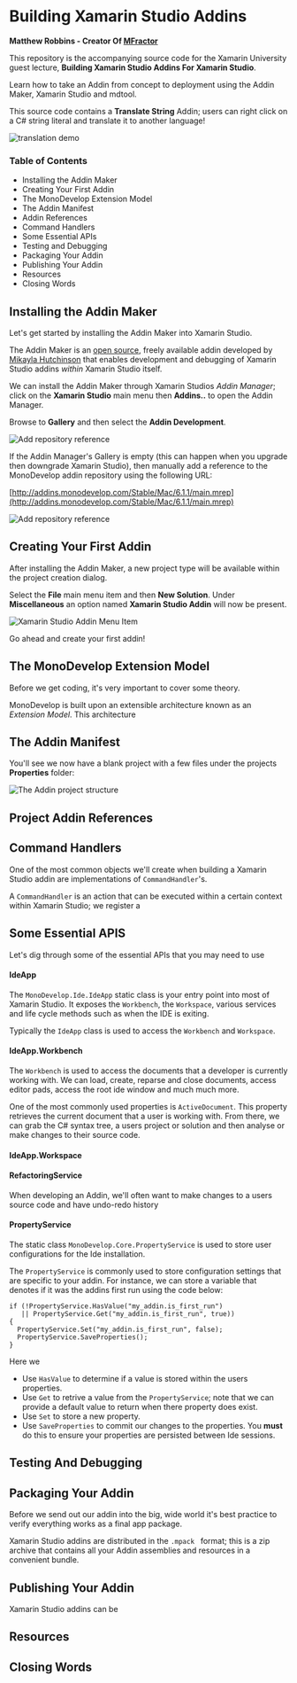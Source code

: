 # Building Xamarin Studio Addins
**Matthew Robbins - Creator Of [MFractor](http://www.mfractor.com/)**

This repository is the accompanying source code for the Xamarin University guest lecture, **Building Xamarin Studio Addins For Xamarin Studio**.

Learn how to take an Addin from concept to deployment using the Addin Maker, Xamarin Studio and mdtool.

This source code contains a **Translate String** Addin; users can right click on a C# string literal and translate it to another language!

![translation demo](images/translate-demo.gif)

### Table of Contents

  * Installing the Addin Maker
  * Creating Your First Addin
  * The MonoDevelop Extension Model
  * The Addin Manifest
  * Addin References
  * Command Handlers
  * Some Essential APIs
  * Testing and Debugging
  * Packaging Your Addin
  * Publishing Your Addin
  * Resources
  * Closing Words

## Installing the Addin Maker
Let's get started by installing the Addin Maker into Xamarin Studio.

The Addin Maker is an [open source](https://github.com/mhutch/MonoDevelop.AddinMaker), freely available addin developed by [Mikayla Hutchinson](https://twitter.com/mjhutchinson) that enables development and debugging of Xamarin Studio addins *within* Xamarin Studio itself.

We can install the Addin Maker through Xamarin Studios *Addin Manager*; click on the **Xamarin Studio** main menu then **Addins..** to open the Addin Manager.

Browse to **Gallery** and then select the **Addin Development**.

![Add repository reference](images/addin-maker.gif)

If the Addin Manager's Gallery is empty (this can happen when you upgrade then downgrade Xamarin Studio), then manually add a reference to the MonoDevelop addin repository using the following URL:

[http://addins.monodevelop.com/Stable/Mac/6.1.1/main.mrep](http://addins.monodevelop.com/Stable/Mac/6.1.1/main.mrep)

![Add repository reference](images/add-addin-repo.gif)

## Creating Your First Addin
After installing the Addin Maker, a new project type will be available within the project creation dialog.

Select the **File** main menu item and then **New Solution**. Under **Miscellaneous** an option named **Xamarin Studio Addin** will now be present.

![Xamarin Studio Addin Menu Item](images/new-addin-project.png)

Go ahead and create your first addin!

## The MonoDevelop Extension Model
Before we get coding, it's very important to cover some theory.

MonoDevelop is built upon an extensible architecture known as an *Extension Model*. This architecture




## The Addin Manifest

You'll see we now have a blank project with a few files under the projects **Properties** folder:

![The Addin project structure](images/addin-project-structure.png)



## Project Addin References

## Command Handlers
One of the most common objects we'll create when building a Xamarin Studio addin are implementations of `CommandHandler`'s.

A `CommandHandler` is an action that can be executed within a certain context within Xamarin Studio; we register a

## Some Essential APIS
Let's dig through some of the essential APIs that you may need to use

#### IdeApp
The `MonoDevelop.Ide.IdeApp` static class is your entry point into most of Xamarin Studio. It exposes the `Workbench`, the `Workspace`, various services and life cycle methods such as when the IDE is exiting.

Typically the `IdeApp` class is used to access the `Workbench` and `Workspace`.

#### IdeApp.Workbench
The `Workbench` is used to access the documents that a developer is currently working with. We can load, create, reparse and close documents, access editor pads, access the root ide window and much much more.

One of the most commonly used properties is `ActiveDocument`. This property retrieves the current document that a user is working with. From there, we can grab the C# syntax tree, a users project or solution and then analyse or make changes to their source code.

#### IdeApp.Workspace

#### RefactoringService
When developing an Addin, we'll often want to make changes to a users source code and have undo-redo history

#### PropertyService
The static class `MonoDevelop.Core.PropertyService` is used to store user configurations for the Ide installation.

The `PropertyService` is commonly used to store configuration settings that are specific to your addin. For instance, we can store a variable that denotes if it was the addins first run using the code below:

````
if (!PropertyService.HasValue("my_addin.is_first_run")
   || PropertyService.Get("my_addin.is_first_run", true))
{
  PropertyService.Set("my_addin.is_first_run", false);
  PropertyService.SaveProperties();
}
````

Here we
 * Use `HasValue` to determine if a value is stored within the users properties.
 * Use `Get` to retrive a value from the `PropertyService`; note that we can provide a default value to return when there property does exist.
 * Use `Set` to store a new property.
 * Use `SaveProperties` to commit our changes to the properties. You **must** do this to ensure your properties are persisted between Ide sessions.

## Testing And Debugging


## Packaging Your Addin
Before we send out our addin into the big, wide world it's best practice to verify everything works as a final app package.

Xamarin Studio addins are distributed in the `.mpack ` format; this is a zip archive that contains all your Addin assemblies and resources in a convenient bundle.




## Publishing Your Addin
Xamarin Studio addins can be

## Resources

## Closing Words
